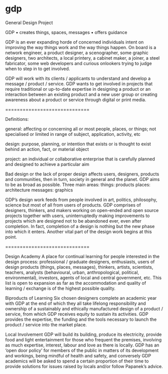 # gdp
General Design Project 

GDP 
• creates things, spaces, messages 
• offers guidance 

GDP is an ever expanding horde of concerned individuals intent on improving the way things work and the way things happen. On board is a network engineer, a product designer, a scenographer, some graphic designers, two architects, a local printery, a cabinet maker, a joiner, a steel fabricator, some web developers and curious onlookers trying to judge when to step in to get involved. 

GDP will work with its clients / applicants to understand and develop a message / product / service. GDP wants to get involved in projects that require traditional or up-to-date expertise in designing a product or an interaction between an existing product and a new user group or creating awareness about a product or service through digital or print media. 

=============================

Definitions: 

general: affecting or concerning all or most people, places, or things; not specialised or limited in range of subject, application, activity, etc 

design: purpose, planning, or intention that exists or is thought to exist behind an action, fact, or material object 

project: an individual or collaborative enterprise that is carefully planned and designed to achieve a particular aim


Bad design or the lack of proper design affects users, designers, products and communities, then in turn, society in general and the planet. GDP aims to be as broad as possible. Three main areas: things: products places: architecture messages: graphics 

GDP’s design work feeds from people involved in art, politics, philosophy, science but most of all from users of products. GDP comprises of designers, thinkers, and makers working on open-ended and open source projects together with users, uninterruptedly making improvements to projects which are designed not to be abandoned ever, even after completion. In fact, completion of a design is nothing but the new phase into which it enters. Another vital part of the design work begins at this point.

=============================

Design Academy
A place for continual learning for people interested in the design process: professional / graduate designers, enthusiasts, users of design products (things, places, messages), thinkers, artists, scientists, teachers, analysts (behavioural, urban, anthropological, political, environmental), investors, agents of local and central government, etc. This list is open to expansion as far as the accommodation and quality of learning / exchange is of the highest possible quality. 

Biproducts of Learning
Six chosen designers complete an academic year with GDP at the end of which they all take lifelong responsibility and ownership of a sustainably and ethically manufactured design of a product / service, from which GDP receives equity to sustain its activities. GDP provides the expertise, the funding and the tools necessary to launch the product / service into the market place.

Local Involvement
GDP will build its building, produce its electricity, provide food and light entertainment for those who frequent the premises, involving as much expertise, interest, labour and love as there is locally. GDP has an ‘open door policy’ for members of the public in matters of its development and workings, being mindful of health and safety, and conversely GDP academics will be asked to spend a certain proportion of their time to provide solutions for issues raised by locals and/or follow Papanek’s advice.
